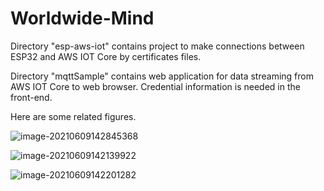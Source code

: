 # Worldwide-Mind

Directory "esp-aws-iot" contains project to make connections between ESP32 and AWS IOT Core by  certificates files.

Directory "mqttSample" contains web application for data streaming from AWS IOT Core to web browser. Credential information is needed in the front-end. 

Here are some related figures.

![image-20210609142845368](https://github.com/zydong001/Worldwide-Mind/blob/main/figures/image-20210609142845368.png)

![image-20210609142139922](https://github.com/zydong001/Worldwide-Mind/blob/main/figures/image-20210609142139922.png)

![image-20210609142201282](https://github.com/zydong001/Worldwide-Mind/blob/main/figures/image-20210609142201282.png)
